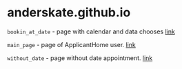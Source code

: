 # anderskate.github.io

`bookin_at_date` - page with calendar and data chooses [link](https://djeck1432.github.io/scheduleappointment.htm)

`main_page` - page of ApplicantHome user. [link](https://djeck1432.github.io/main_page/applicanthome.htm)

`without_date` - page without date appointment. [link](https://djeck1432.github.io/without_date/no_scheduleappointment.htm)
